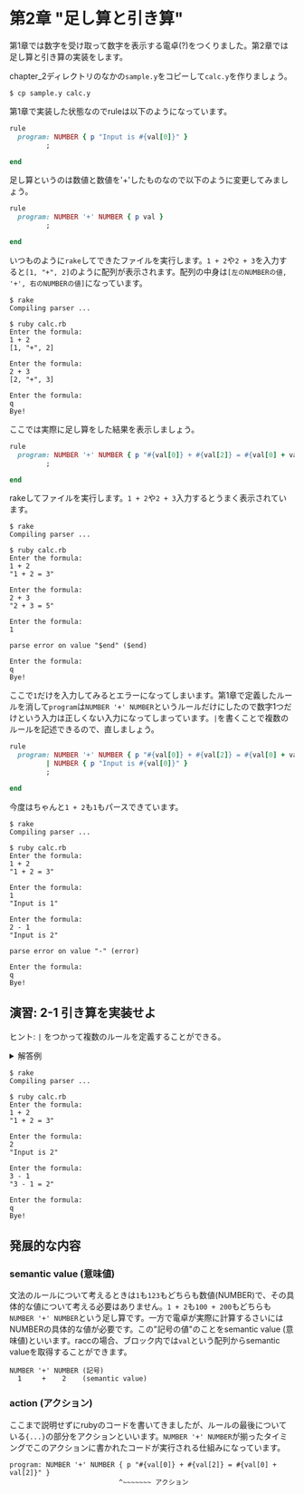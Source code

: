 # 第2章 "足し算と引き算"

第1章では数字を受け取って数字を表示する電卓(?)をつくりました。第2章では足し算と引き算の実装をします。

chapter_2ディレクトリのなかの`sample.y`をコピーして`calc.y`を作りましょう。

```shell
$ cp sample.y calc.y
```

第1章で実装した状態なのでruleは以下のようになっています。

```ruby
rule
  program: NUMBER { p "Input is #{val[0]}" }
         ;

end
```

足し算というのは数値と数値を'+'したものなので以下のように変更してみましょう。

```ruby
rule
  program: NUMBER '+' NUMBER { p val }
         ;

end
```

いつものように`rake`してできたファイルを実行します。`1 + 2`や`2 + 3`を入力すると`[1, "+", 2]`のように配列が表示されます。配列の中身は`[左のNUMBERの値, '+', 右のNUMBERの値]`になっています。

```shell
$ rake
Compiling parser ...

$ ruby calc.rb
Enter the formula:
1 + 2
[1, "+", 2]

Enter the formula:
2 + 3
[2, "+", 3]

Enter the formula:
q
Bye!
```

ここでは実際に足し算をした結果を表示しましょう。

```ruby
rule
  program: NUMBER '+' NUMBER { p "#{val[0]} + #{val[2]} = #{val[0] + val[2]}" }
         ;

end
```

rakeしてファイルを実行します。`1 + 2`や`2 + 3`入力するとうまく表示されています。

```shell
$ rake
Compiling parser ...

$ ruby calc.rb
Enter the formula:
1 + 2
"1 + 2 = 3"

Enter the formula:
2 + 3
"2 + 3 = 5"

Enter the formula:
1

parse error on value "$end" ($end)

Enter the formula:
q
Bye!
```

ここで`1`だけを入力してみるとエラーになってしまいます。第1章で定義したルールを消して`program`は`NUMBER '+' NUMBER`というルールだけにしたので数字1つだけという入力は正しくない入力になってしまっています。`|`を書くことで複数のルールを記述できるので、直しましょう。

```ruby
rule
  program: NUMBER '+' NUMBER { p "#{val[0]} + #{val[2]} = #{val[0] + val[2]}" }
         | NUMBER { p "Input is #{val[0]}" }
         ;

end
```

今度はちゃんと`1 + 2`も`1`もパースできています。

```shell
$ rake
Compiling parser ...

$ ruby calc.rb
Enter the formula:
1 + 2
"1 + 2 = 3"

Enter the formula:
1
"Input is 1"

Enter the formula:
2 - 1
"Input is 2"

parse error on value "-" (error)

Enter the formula:
q
Bye!
```

## 演習: 2-1 引き算を実装せよ

ヒント: `|` をつかって複数のルールを定義することができる。

<details>
<summary>解答例</summary>

```ruby
rule
  program: NUMBER '+' NUMBER { p "#{val[0]} + #{val[2]} = #{val[0] + val[2]}" }
         | NUMBER '-' NUMBER { p "#{val[0]} - #{val[2]} = #{val[0] - val[2]}" }
         | NUMBER { p "Input is #{val[0]}" }
         ;

end
```
</details>

```shell
$ rake
Compiling parser ...

$ ruby calc.rb
Enter the formula:
1 + 2
"1 + 2 = 3"

Enter the formula:
2
"Input is 2"

Enter the formula:
3 - 1
"3 - 1 = 2"

Enter the formula:
q
Bye!
```

## 発展的な内容

### semantic value (意味値)

文法のルールについて考えるときは`1`も`123`もどちらも数値(NUMBER)で、その具体的な値について考える必要はありません。`1 + 2`も`100 + 200`もどちらも`NUMBER '+' NUMBER`という足し算です。一方で電卓が実際に計算するさいにはNUMBERの具体的な値が必要です。この"記号の値"のことをsemantic value (意味値)といいます。raccの場合、ブロック内では`val`という配列からsemantic valueを取得することができます。

```
NUMBER '+' NUMBER (記号)
  1     +    2    (semantic value)
```

### action (アクション)

ここまで説明せずにrubyのコードを書いてきましたが、ルールの最後についている`{...}`の部分をアクションといいます。`NUMBER '+' NUMBER`が揃ったタイミングでこのアクションに書かれたコードが実行される仕組みになっています。

```
program: NUMBER '+' NUMBER { p "#{val[0]} + #{val[2]} = #{val[0] + val[2]}" }
                           ^~~~~~~~ アクション
```
